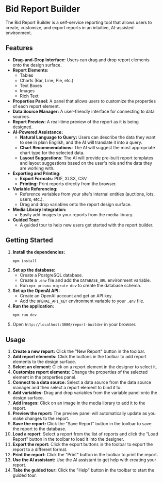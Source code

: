# Bid Report Builder

The Bid Report Builder is a self-service reporting tool that allows users to create, customize, and export reports in an intuitive, AI-assisted environment.

## Features

*   **Drag-and-Drop Interface:** Users can drag and drop report elements onto the design surface.
*   **Report Elements:**
    *   Tables
    *   Charts (Bar, Line, Pie, etc.)
    *   Text Boxes
    *   Images
    *   Rich Text
*   **Properties Panel:** A panel that allows users to customize the properties of each report element.
*   **Data Source Manager:** A user-friendly interface for connecting to data sources.
*   **Report Preview:** A real-time preview of the report as it is being designed.
*   **AI-Powered Assistance:**
    *   **Natural Language to Query:** Users can describe the data they want to see in plain English, and the AI will translate it into a query.
    *   **Chart Recommendations:** The AI will suggest the most appropriate chart type for the selected data.
    *   **Layout Suggestions:** The AI will provide pre-built report templates and layout suggestions based on the user's role and the data they are working with.
*   **Exporting and Printing:**
    *   **Export Formats:** PDF, XLSX, CSV
    *   **Printing:** Print reports directly from the browser.
*   **Variable Referencing:**
    *   Reference variables from your site's internal entities (auctions, lots, users, etc.).
    *   Drag and drop variables onto the report design surface.
*   **Media Library Integration:**
    *   Easily add images to your reports from the media library.
*   **Guided Tour:**
    *   A guided tour to help new users get started with the report builder.

## Getting Started

1.  **Install the dependencies:**
    ```bash
    npm install
    ```
2.  **Set up the database:**
    *   Create a PostgreSQL database.
    *   Create a `.env` file and add the `DATABASE_URL` environment variable.
    *   Run `npx prisma migrate dev` to create the database schema.
3.  **Set up the OpenAI API:**
    *   Create an OpenAI account and get an API key.
    *   Add the `OPENAI_API_KEY` environment variable to your `.env` file.
4.  **Run the application:**
    ```bash
    npm run dev
    ```
5.  Open `http://localhost:3000/report-builder` in your browser.

## Usage

1.  **Create a new report:** Click the "New Report" button in the toolbar.
2.  **Add report elements:** Click the buttons in the toolbar to add report elements to the design surface.
3.  **Select an element:** Click on a report element in the designer to select it.
4.  **Customize report elements:** Change the properties of the selected element in the properties panel.
5.  **Connect to a data source:** Select a data source from the data source manager and then select a report element to bind it to.
6.  **Add variables:** Drag and drop variables from the variable panel onto the design surface.
7.  **Add images:** Click on an image in the media library to add it to the report.
8.  **Preview the report:** The preview panel will automatically update as you make changes to the report.
9.  **Save the report:** Click the "Save Report" button in the toolbar to save the report to the database.
10. **Load a report:** Select a report from the list of reports and click the "Load Report" button in the toolbar to load it into the designer.
11. **Export the report:** Click the export buttons in the toolbar to export the report to a different format.
12. **Print the report:** Click the "Print" button in the toolbar to print the report.
13. **Use the AI assistant:** Use the AI assistant to get help with creating your report.
14. **Take the guided tour:** Click the "Help" button in the toolbar to start the guided tour.
